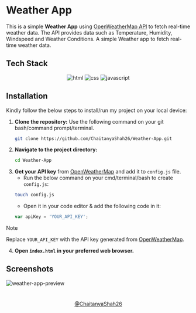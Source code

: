 # Weather App
This is a simple **Weather App** using [OpenWeatherMap API](https://openweathermap.org/) to fetch real-time weather data. The API provides data such as Temperature, Humidity, Windspeed and Weather Conditions.
A simple Weather app to fetch real-time weather data.


## Tech Stack
<p align="center">
  <img src="https://img.shields.io/badge/HTML5-E34F26.svg?style=for-the-badge&logo=HTML5&logoColor=white" alt="html">
  <img src="https://img.shields.io/badge/CSS3-1572B6.svg?style=for-the-badge&logo=CSS3&logoColor=white" alt="css">
  <img src="https://img.shields.io/badge/JavaScript-F7DF1E.svg?style=for-the-badge&logo=JavaScript&logoColor=black" alt="javascript">
</p>


## Installation

Kindly follow the below steps to install/run my project on your local device:

1. **Clone the repository:**
	Use the following command on your git bash/command prompt/terminal.
   ```bash
   git clone https://github.com/ChaitanyaShah26/Weather-App.git
   ```
2. **Navigate to the project directory:**
   ```bash
   cd Weather-App
   ```
3. **Get your API key** from [OpenWeatherMap](https://openweathermap.org/api) and add it to `config.js` file.
   - Run the below command on your cmd/terminal/bash to create `config.js`:
   ```bash
   touch config.js
   ```
   - Open it in your code editor & add the following code in it:
   ```javascript
   var apiKey = 'YOUR_API_KEY';
   ```

> [!NOTE]
> Replace `YOUR_API_KEY` with the API key generated from [OpenWeatherMap](https://openweathermap.org/api).
4. **Open `index.html` in your preferred web browser.**


## Screenshots
![weather-app-preview](https://github.com/user-attachments/assets/d40fc438-5c8c-4d71-ad49-6a258cfd4585)


#
<p align="center"><a href="https://github.com/ChaitanyaShah26" target="_blank">@ChaitanyaShah26</a></p>
